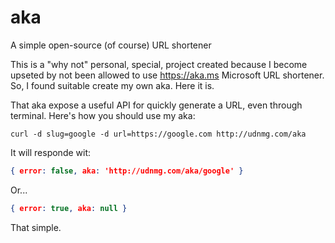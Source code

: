 # aka
A simple open-source (of course) URL shortener

This is a "why not" personal, special, project created because I become upseted by not been allowed to use https://aka.ms Microsoft URL shortener. So, I found suitable create my own aka. Here it is.

That aka expose a useful API for quickly generate a URL, even through terminal. Here's how you should use my aka:

```
curl -d slug=google -d url=https://google.com http://udnmg.com/aka
```

It will responde wit:

```json
{ error: false, aka: 'http://udnmg.com/aka/google' }
```

Or...

```json
{ error: true, aka: null }
```

That simple.